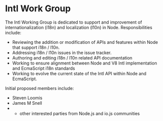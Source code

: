 # Intl Work Group

The Intl Working Group is dedicated to support and improvement of
internationalization (i18n) and localization (l10n) in Node.  Responsibilities
include:

* Reviewing the addition or modification of APIs and features within Node that
  support i18n / l10n.
* Addressing i18n / l10n issues in the issue tracker.
* Authoring and editing i18n / l10n related API documentation
* Working to ensure alignment between Node and V8 Intl implementation and
  EcmaScript i18n standards
* Working to evolve the current state of the Intl API within Node and
  EcmaScript.

Initial proposed members include:
  + Steven Loomis
  + James M Snell
  + + other interested parties from Node.js and io.js communities
